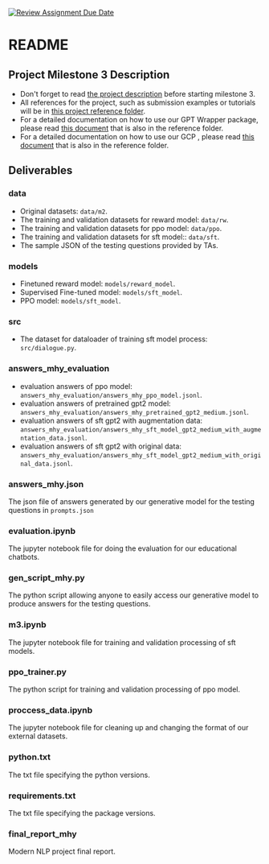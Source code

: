 [![Review Assignment Due Date](https://classroom.github.com/assets/deadline-readme-button-24ddc0f5d75046c5622901739e7c5dd533143b0c8e959d652212380cedb1ea36.svg)](https://classroom.github.com/a/YM0Aj0xh)
# README
## Project Milestone 3 Description
- Don't forget to read [the project description](https://docs.google.com/document/d/1SY1HAfrpoj9B6FnO3LEChne4vdf1GOuswu-H7oUUt8A/edit) before starting milestone 3.
- All references for the project, such as submission examples or tutorials will be in [this project reference folder](https://drive.google.com/drive/folders/1rc2w25A5_HfI3ieHxs4ya9UaiUO41dXz?usp=sharing).
- For a detailed documentation on how to use our GPT Wrapper package, please read [this document](https://docs.google.com/document/d/1ZifVg2lw0EzeiuyT20DvZz90GBi3RsoL5tOw22a7BK0/edit?usp=sharing) that is also in the reference folder.
- For a detailed documentation on how to use our GCP , please read [this document](https://docs.google.com/presentation/d/1GJqog51fZ4Yqkw6y0HsS1u28ggPaSWMMgKOAqi7gY1c/edit#slide=id.p) that is also in the reference folder.
    
## Deliverables

### data
- Original datasets: `data/m2`.
- The training and validation datasets for reward model: `data/rw`.
- The training and validation datasets for ppo model: `data/ppo`.
- The training and validation datasets for sft model:: `data/sft`.
- The sample JSON of the testing questions provided by TAs.

### models
- Finetuned reward model: `models/reward_model`.
- Supervised Fine-tuned model: `models/sft_model`.
- PPO model: `models/sft_model`.

### src
- The dataset for dataloader of training sft model process: `src/dialogue.py`.

### answers_mhy_evaluation
- evaluation answers of ppo model: `answers_mhy_evaluation/answers_mhy_ppo_model.jsonl`.
- evaluation answers of pretrained gpt2 model: `answers_mhy_evaluation/answers_mhy_pretrained_gpt2_medium.jsonl`.
- evaluation answers of sft gpt2 with augmentation data: `answers_mhy_evaluation/answers_mhy_sft_model_gpt2_medium_with_augmentation_data.jsonl`.
- evaluation answers of sft gpt2 with original data: `answers_mhy_evaluation/answers_mhy_sft_model_gpt2_medium_with_original_data.jsonl`.

### answers_mhy.json
The json file of answers generated by our generative model for the testing questions in `prompts.json`

### evaluation.ipynb
The jupyter notebook file for doing the evaluation for our educational chatbots.

### gen_script_mhy.py
The python script allowing anyone to easily access our generative model to produce answers for the testing questions.

### m3.ipynb
The jupyter notebook file for training and validation processing of sft models.

### ppo_trainer.py
The python script for training and validation processing of ppo model.

### proccess_data.ipynb
The jupyter notebook file for cleaning up and changing the format of our external datasets.

### python.txt
The txt file specifying the python versions.

### requirements.txt
The txt file specifying the package versions.

### final_report_mhy 
Modern NLP project final report.
